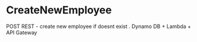 # CreateNewEmployee
POST REST - create new  employee if doesnt exist . Dynamo DB + Lambda + API Gateway
